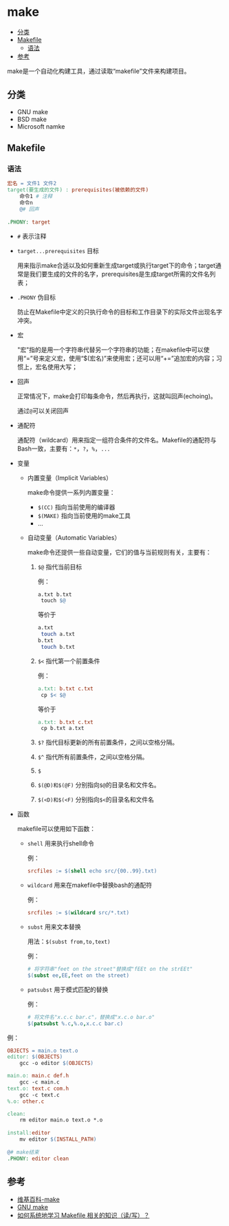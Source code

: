 # make


<!-- vim-markdown-toc GFM -->

* [分类](#分类)
* [Makefile](#makefile)
    - [语法](#语法)
* [参考](#参考)

<!-- vim-markdown-toc -->

make是一个自动化构建工具，通过读取“makefile”文件来构建项目。



## 分类

- GNU make
- BSD make
- Microsoft namke



## Makefile

### 语法

```makefile
宏名 = 文件1 文件2
target(要生成的文件) : prerequisites(被依赖的文件)
	命令1 # 注释
	命令n
	@# 回声
	
.PHONY: target
```

- `#` 表示注释

- `target...prerequisites` 目标

  用来指示make合适以及如何重新生成target或执行target下的命令；target通常是我们要生成的文件的名字，prerequisites是生成target所需的文件名列表；

- `.PHONY` 伪目标

  防止在Makefile中定义的只执行命令的目标和工作目录下的实际文件出现名字冲突。

- 宏

  "宏"指的是用一个字符串代替另一个字符串的功能；在makefile中可以使用“=”号来定义宏，使用“$(宏名)”来使用宏；还可以用“+=”追加宏的内容；习惯上，宏名使用大写；

- 回声

  正常情况下，make会打印每条命令，然后再执行，这就叫回声(echoing)。

  通过`@`可以关闭回声

- 通配符

  通配符（wildcard）用来指定一组符合条件的文件名。Makefile的通配符与Bash一致，主要有：`*`，`?`，`%`，`...`

- 变量

  - 内置变量（Implicit Variables）

    make命令提供一系列内置变量：

    - `$(CC)` 指向当前使用的编译器
    - `$(MAKE)` 指向当前使用的make工具
    - ...

  - 自动变量（Automatic Variables）

    make命令还提供一些自动变量，它们的值与当前规则有关，主要有：

    1. `$@` 指代当前目标

       例：

       ```makefile
       a.txt b.txt
       	touch $@
       ```

       等价于

       ```sh
       a.txt
       	touch a.txt
       b.txt
       	touch b.txt
       ```

    2. `$<` 指代第一个前置条件

       例：

       ```makefile
       a.txt: b.txt c.txt
       	cp $< $@
       ```

       等价于

       ```makefile
       a.txt: b.txt c.txt
       	cp b.txt a.txt
       ```

    3. `$?` 指代目标更新的所有前置条件，之间以空格分隔。

    4. `$^` 指代所有前置条件，之间以空格分隔。

    5. `$`

    6. `$(@D)和$(@F)` 分别指向`$@`的目录名和文件名。

    7. `$(<D)和$(<F)` 分别指向`$<`的目录名和文件名

- 函数

  makefile可以使用如下函数：

  - `shell` 用来执行shell命令

    例：

    ```makefile
    srcfiles := $(shell echo src/{00..99}.txt)
    ```

  - `wildcard` 用来在makefile中替换bash的通配符

    例：

    ```makefile
    srcfiles := $(wildcard src/*.txt)
    ```

  - `subst` 用来文本替换

    用法：`$(subst from,to,text)`

    例：

    ```makefile
    # 将字符串"feet on the street"替换成"fEEt on the strEEt"
    $(subst ee,EE,feet on the street) 
    ```

  - `patsubst` 用于模式匹配的替换

    例：

    ```makefile
    # 将文件名"x.c.c bar.c"，替换成"x.c.o bar.o"
    $(patsubst %.c,%.o,x.c.c bar.c)
    ```

例：

```makefile
OBJECTS = main.o text.o
editor: $(OBJECTS)
	gcc -o editor $(OBJECTS)

main.o: main.c def.h
	gcc -c main.c
text.o: text.c com.h
	gcc -c text.c
%.o: other.c

clean:
	rm editor main.o text.o *.o
	
install:editor
	mv editor $(INSTALL_PATH)
	
@# make结束
.PHONY: editor clean
```



## 参考

- [维基百科-make](https://zh.wikipedia.org/wiki/Make)
- [GNU make](https://www.gnu.org/software/make/manual/make.html)
- [如何系统地学习 Makefile 相关的知识（读/写）？](https://www.zhihu.com/question/23792247/answer/2902637809?utm_campaign=shareopn&utm_medium=social&utm_oi=974639756117843968&utm_psn=1612875781914554368&utm_source=wechat_session)

